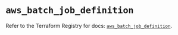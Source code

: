# `aws_batch_job_definition`

Refer to the Terraform Registry for docs: [`aws_batch_job_definition`](https://registry.terraform.io/providers/hashicorp/aws/5.98.0/docs/resources/batch_job_definition).
